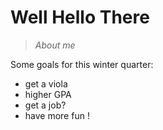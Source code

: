 # Well Hello There

> *About me*
>
Some goals for this winter quarter:

* get a viola
* higher GPA
* get a job?
* have more fun !
